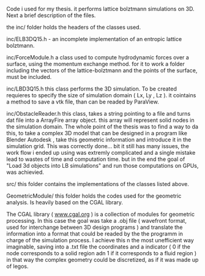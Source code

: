 

Code i used for my thesis. it performs lattice bolztmann simulations on 3D.
Next a brief description of the files.

the inc/ folder holds the headers of the classes used.

inc/ELB3DQ15.h  - an incomplete implementation of an entropic lattice bolztmann.

inc/ForceModule.h a class used to compute hydrodynamic forces over a surface, using the momentum exchange method. for it to work a folder including the vectors of the lattice-bolztmann and the points of the surface, must be included.


inc/LBD3Q15.h this class performs the 3D simulation. To be created requieres to specify the size of simulation domain ( Lx, Ly , Lz ). it cointains a method to save a vtk file, than can be readed by ParaView.

inc/ObstacleReader.h  this class, takes a string pointing to a file and  turns dat file into a ArrayFire array object. this array will represent solid nodes in the simulation domain. The whole point of the thesis was to find a way to da this, to take a complex 3D model that can be designed in a program like Blender Autodesk , take this geometric information and introduce it in the simulation grid. This was correctly done... bit it still has many issues, the work flow i ended up using was extremly complicated and a single mistake lead to wastes of time and computation time. but in the end the goal of "Load 3d objects into LB simulations" and run those computations on GPUs, was achievied.

src/ this folder contains the implementations of the classes listed above.


GeometricModule/ this folder holds the codes used for the geometric analysis. Is heavily based on the CGAL library.

The CGAL library ( www.cgal.org ) is a collection of modules for geometric processing. In this case the goal was take a .obj file ( wavefront format, used for interchange between 3D design programs ) and translate the information  into a format that could be readed by the the programm  in charge of the simulation process. I achieve this n the most unefficient way imaginable, saving into a .txt file the coordinates and a indicator ( 0 if the node corresponds to a solid region  adn 1 if it corresponds to a fluid region ) in that way the complex geometry could be discretized, as if it was made up of legos. 


